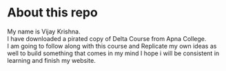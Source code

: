 # About this repo
My name is Vijay Krishna.<br>
I have downloaded a pirated copy of Delta Course from Apna College.<br>
I am going to follow along with this course and Replicate my own ideas as well to build something that comes in my mind I hope i will be consistent in learning and finish my website.<br>
